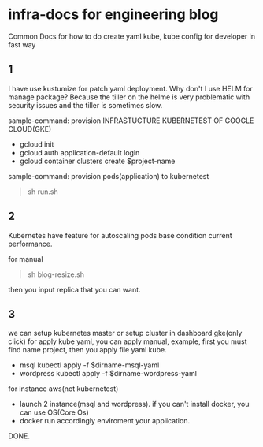 # infra-docs for engineering blog
Common Docs for how to do create yaml kube, kube config for developer in fast way

## 1
I have use kustumize for patch yaml deployment.  Why don't I use HELM for manage package?
Because the tiller on the helme is very problematic with security issues and the tiller is sometimes slow.

sample-command: provision INFRASTUCTURE KUBERNETEST OF GOOGLE CLOUD(GKE)
- gcloud init
- gcloud auth application-default login
- gcloud container clusters create $project-name

sample-command: provision pods(application) to kubernetest
>  sh run.sh

## 2
Kubernetes have feature for autoscaling pods base condition current performance.

for manual

> sh blog-resize.sh

then you input replica that you can want. 

## 3
we can setup kubernetes master or setup cluster in dashboard gke(only click)
for apply kube yaml, you can apply manual, example, first you must find name project, then you apply file yaml kube.
- msql kubectl apply -f $dirname-msql-yaml
- wordpress kubectl apply -f $dirname-wordpress-yaml

for instance aws(not kubernetest)
- launch 2 instance(msql and wordpress). if you can't install docker, you can use OS(Core Os)
- docker run accordingly enviroment your application.

DONE.

